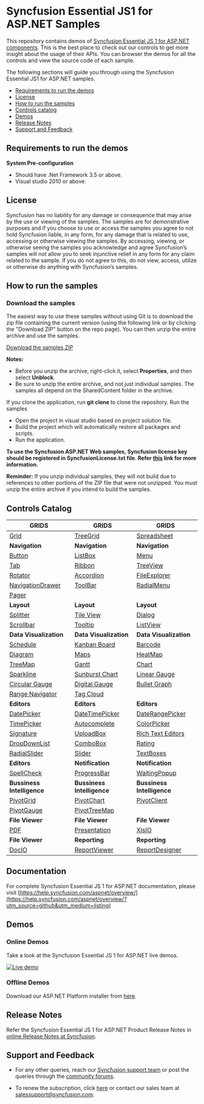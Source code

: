 # Syncfusion Essential JS1 for ASP.NET Samples

This repository contains demos of [Syncfusion Essential JS 1 for ASP.NET components](https://www.syncfusion.com/products/jquery/aspnet). This is the best place to check out our controls to get more insight about the usage of their APIs. You can browser the demos for all the controls and view the source code of each sample.

The following sections will guide you through using the Syncfusion Essential JS1 for ASP.NET samples.

* [Requirements to run the demos](#requirements-to-run-the-demos)
* [License](#license)
* [How to run the samples](#how-to-run-the-samples)
* [Controls catalog](#controls-catalog)
* [Demos](#demos)
* [Release Notes](#release-notes)
* [Support and Feedback](#support-and-feedback)

## Requirements to run the demos

**System Pre-configuration**

* Should have .Net Framework 3.5 or above.
* Visual studio 2010 or above.

## License

Syncfusion has no liability for any damage or consequence that may arise by the use or viewing of the samples. The samples are for demonstrative purposes and if you choose to use or access the samples you agree to not hold Syncfusion liable, in any form, for any damage that is related to use, accessing or otherwise viewing the samples. By accessing, viewing, or otherwise seeing the samples you acknowledge and agree Syncfusion’s samples will not allow you to seek injunctive relief in any form for any claim related to the sample. If you do not agree to this, do not view, access, utilize or otherwise do anything with Syncfusion’s samples.

## How to run the samples

### Download the samples

The easiest way to use these samples without using Git is to download the zip file containing the current version (using the following link or by clicking the "Download ZIP" button on the repo page). You can then unzip the entire archive and use the samples.

   [Download the samples ZIP](../../archive/master.zip)

   **Notes:** 
   * Before you unzip the archive, right-click it, select **Properties**, and then select **Unblock**.
   * Be sure to unzip the entire archive, and not just individual samples. The samples all depend on the SharedContent folder in the archive.  

If you clone the application, run **git clone <repository-url>** to clone the repository.
Run the samples

* Open the project in visual studio based on project solution file.
* Build the project which will automatically restore all packages and scripts.
* Run the application.

**To use the Syncfusion ASP.NET Web samples, Syncfusion license key should be registered in SyncfusionLicense.txt file. Refer [this](https://www.syncfusion.com/kb/9002?utm_source=github&utm_medium=listing) link for more information.**



**Reminder:** If you unzip individual samples, they will not build due to references to other portions of the ZIP file that were not unzipped. You must unzip the entire archive if you intend to build the samples.


## Controls Catalog

| <b>GRIDS<b> | <b>GRIDS<b> | <b>GRIDS<b> |
| ------------- | --------------- | ----------- |
|[Grid](https://asp.syncfusion.com/demos/web/grid/defaultfunctionalities.aspx?utm_source=github&utm_medium=listing)|[TreeGrid](https://asp.syncfusion.com/demos/web/treegrid/treegriddefault.aspx?utm_source=github&utm_medium=listing)|[Spreadsheet](https://asp.syncfusion.com/demos/web/spreadsheet/defaultfunctionalities.aspx?utm_source=github&utm_medium=listing)|
| <b>Navigation<b> | <b>Navigation<b> | <b>Navigation<b> |
|[Button](https://asp.syncfusion.com/demos/web/buttons/defaultfunctionalities.aspx?utm_source=github&utm_medium=listing)|[ListBox](https://asp.syncfusion.com/demos/web/listbox/defaultfunctionalities.aspx?utm_source=github&utm_medium=listing)|[Menu](https://asp.syncfusion.com/demos/web/menu/defaultfunctionalities.aspx?utm_source=github&utm_medium=listing)|
|[Tab](https://asp.syncfusion.com/demos/web/tab/defaultfunctionalities.aspx?utm_source=github&utm_medium=listing)|[Ribbon](https://asp.syncfusion.com/demos/web/ribbon/defaultfunctionalities.aspx?utm_source=github&utm_medium=listing)|[TreeView](https://asp.syncfusion.com/demos/web/treeview/defaultfunctionalities.aspx?utm_source=github&utm_medium=listing)|
|[Rotator](https://asp.syncfusion.com/demos/web/rotator/defaultfunctionalities.aspx?utm_source=github&utm_medium=listing)|[Accordion](https://asp.syncfusion.com/demos/web/accordion/defaultfunctionalities.aspx?utm_source=github&utm_medium=listing)|[FileExplorer](https://asp.syncfusion.com/demos/web/fileexplorer/defaultfunctionalities.aspx?utm_source=github&utm_medium=listing)|
|[NavigationDrawer](https://asp.syncfusion.com/demos/web/navigationdrawer/defaultfunctionalities.aspx?utm_source=github&utm_medium=listing)|[ToolBar](https://asp.syncfusion.com/demos/web/toolbar/defaultfunctionalities.aspx?utm_source=github&utm_medium=listing)|[RadialMenu](https://asp.syncfusion.com/demos/web/radialmenu/defaultfunctionalities.aspx?utm_source=github&utm_medium=listing)|
|[Pager](https://asp.syncfusion.com/demos/web/pager/defaultfunctionalities.aspx?utm_source=github&utm_medium=listing)|
|<b>Layout</b>|<b>Layout</b>|<b>Layout</b> |
|[Splitter](https://asp.syncfusion.com/demos/web/splitter/defaultfunctionalities.aspx?utm_source=github&utm_medium=listing)|[Tile View](https://asp.syncfusion.com/demos/web/tileview/defaultfunctionalities.aspx?utm_source=github&utm_medium=listing)|[Dialog](https://asp.syncfusion.com/demos/web/dialog/defaultfunctionalities.aspx?utm_source=github&utm_medium=listing)|
|[Scrollbar](https://asp.syncfusion.com/demos/web/scrollbar/defaultfunctionalities.aspx?utm_source=github&utm_medium=listing)|[Tooltip](https://asp.syncfusion.com/demos/web/tooltip/defaultfunctionalities.aspx?utm_source=github&utm_medium=listing)|[ListView](https://asp.syncfusion.com/demos/web/listview/defaultfunctionalities.aspx?utm_source=github&utm_medium=listing)|
|<b>Data Visualization</b>|<b>Data Visualization</b>|<b>Data Visualization</b> |
|[Schedule](https://asp.syncfusion.com/demos/web/schedule/default.aspx?utm_source=github&utm_medium=listing)|[Kanban Board](https://asp.syncfusion.com/demos/web/kanbanboard/defaultfunctionalities.aspx?utm_source=github&utm_medium=listing)|[Barcode](https://asp.syncfusion.com/demos/web/barcode/defaultfunctionalities.aspx?utm_source=github&utm_medium=listing)|
|[Diagram](https://asp.syncfusion.com/demos/web/diagram/flowdiagram.aspx?utm_source=github&utm_medium=listing)|[Maps](https://asp.syncfusion.com/demos/web/maps/datamarkers.aspx?utm_source=github&utm_medium=listing)|[HeatMap](https://asp.syncfusion.com/demos/web/heatmap/cellmapbinding.aspx?utm_source=github&utm_medium=listing)|
|[TreeMap](https://asp.syncfusion.com/demos/web/treemap/customization.aspx?utm_source=github&utm_medium=listing)|[Gantt](https://asp.syncfusion.com/demos/web/gantt/default.aspx?utm_source=github&utm_medium=listing)|[Chart](https://asp.syncfusion.com/demos/web/chart/defaultfunctionalities.aspx?utm_source=github&utm_medium=listing)|
|[Sparkline](https://asp.syncfusion.com/demos/web/sparkline/default.aspx?utm_source=github&utm_medium=listing)|[Sunburst Chart](https://asp.syncfusion.com/demos/web/sunburstchart/default.aspx?utm_source=github&utm_medium=listing)|[Linear Gauge](https://asp.syncfusion.com/demos/web/lineargauge/default.aspx?utm_source=github&utm_medium=listing)|
|[Circular Gauge](https://asp.syncfusion.com/demos/web/circulargauge/default.aspx?utm_source=github&utm_medium=listing)|[Digital Gauge](https://asp.syncfusion.com/demos/web/digitalgauge/default.aspx?utm_source=github&utm_medium=listing)|[Bullet Graph](https://asp.syncfusion.com/demos/web/bulletgraph/default.aspx?utm_source=github&utm_medium=listing)|
|[Range Navigator](https://asp.syncfusion.com/demos/web/rangenavigator/default.aspx?utm_source=github&utm_medium=listing)|[Tag Cloud](https://asp.syncfusion.com/demos/web/tagcloud/defaultfunctionalities.aspx?utm_source=github&utm_medium=listing)| |
|<b>Editors</b>|<b>Editors</b>|<b>Editors</b> |
|[DatePicker](https://asp.syncfusion.com/demos/web/datepicker/defaultfunctionalities.aspx?utm_source=github&utm_medium=listing)|[DateTimePicker](https://asp.syncfusion.com/demos/web/datetimepicker/defaultfunctionalities.aspx?utm_source=github&utm_medium=listing)|[DateRangePicker](https://asp.syncfusion.com/demos/web/daterangepicker/defaultfunctionalities.aspx?utm_source=github&utm_medium=listing)|
|[TimePicker](https://asp.syncfusion.com/demos/web/timepicker/defaultfunctionalities.aspx?utm_source=github&utm_medium=listing)|[Autocomplete](https://asp.syncfusion.com/demos/web/autocomplete/defaultfunctionalities.aspx?utm_source=github&utm_medium=listing)|[ColorPicker](https://asp.syncfusion.com/demos/web/colorpicker/defaultfunctionalities.aspx?utm_source=github&utm_medium=listing)|
|[Signature](https://asp.syncfusion.com/demos/web/signature/defaultfunctionalities.aspx?utm_source=github&utm_medium=listing)|[UploadBox](https://asp.syncfusion.com/demos/web/uploadbox/defaultfunctionalities.aspx?utm_source=github&utm_medium=listing)|[Rich Text Editors](https://asp.syncfusion.com/demos/web/richtexteditor/defaultfunctionalities.aspx?utm_source=github&utm_medium=listing)|
|[DropDownList](https://asp.syncfusion.com/demos/web/dropdownlist/defaultfunctionalities.aspx?utm_source=github&utm_medium=listing)|[ComboBox](https://asp.syncfusion.com/demos/web/combobox/defaultfunctionalities.aspx?utm_source=github&utm_medium=listing)|[Rating](https://asp.syncfusion.com/demos/web/rating/defaultfunctionalities.aspx?utm_source=github&utm_medium=listing)|
|[RadialSlider](https://asp.syncfusion.com/demos/web/radialslider/defaultfunctionalities.aspx?utm_source=github&utm_medium=listing)|[Slider](https://asp.syncfusion.com/demos/web/slider/defaultfunctionalities.aspx?utm_source=github&utm_medium=listing)|[TextBoxes](https://asp.syncfusion.com/demos/web/textboxes/defaultfunctionalities.aspx?utm_source=github&utm_medium=listing)|
|<b>Editors</b>|<b>Notification</b>|<b>Notification</b> |
|[SpellCheck](https://asp.syncfusion.com/demos/web/spellcheck/defaultfunctionalities.aspx?utm_source=github&utm_medium=listing)|[ProgressBar](https://asp.syncfusion.com/demos/web/progressbar/defaultfunctionalities.aspx?utm_source=github&utm_medium=listing)|[WaitingPopup](https://asp.syncfusion.com/demos/web/waitingpopup/defaultfunctionalities.aspx?utm_source=github&utm_medium=listing)|
|<b>Bussiness Intelligence</b>|<b>Bussiness Intelligence</b>|<b>Bussiness Intelligence</b> |
|[PivotGrid](https://asp.syncfusion.com/demos/web/pivotgrid/relationaldefault.aspx?utm_source=github&utm_medium=listing)|[PivotChart](https://asp.syncfusion.com/demos/web/pivotchart/relationaldefault.aspx?utm_source=github&utm_medium=listing)|[PivotClient](https://asp.syncfusion.com/demos/web/pivotclient/relationaldefault.aspx?utm_source=github&utm_medium=listing)|
|[PivotGauge](https://asp.syncfusion.com/demos/web/pivotgauge/relationaldefault.aspx?utm_source=github&utm_medium=listing)|[PivotTreeMap](https://asp.syncfusion.com/demos/web/pivottreemap/default.aspx?utm_source=github&utm_medium=listing)||
|<b>File Viewer</b>|<b>File Viewer</b>|<b>File Viewer</b>|
|[PDF](https://asp.syncfusion.com/demos/web/pdf/jobapplication.aspx?utm_source=github&utm_medium=listing)|[Presentation](https://asp.syncfusion.com/demos/web/presentation/defaultfunctionality.aspx?utm_source=github&utm_medium=listing)|[XlsIO](https://asp.syncfusion.com/demos/web/xlsio/defaultfunctionalities.aspx?utm_source=github&utm_medium=listing)|
|<b>File Viewer</b>|<b>Reporting</b>|<b>Reporting</b> |
|[DocIO](https://asp.syncfusion.com/demos/web/docio/defaultfunctionalities.aspx?utm_source=github&utm_medium=listing)|[ReportViewer](https://asp.syncfusion.com/demos/web/reportviewer/salesdashboard.aspx?utm_source=github&utm_medium=listing) |[ReportDesigner](https://asp.syncfusion.com/demos/web/reportdesigner/defaultfunctionalities.aspx?utm_source=github&utm_medium=listing)|

## Documentation

For complete Syncfusion Essential JS 1 for ASP.NET documentation, please visit [https://help.syncfusion.com/aspnet/overview/](https://help.syncfusion.com/aspnet/overview/?utm_source=github&utm_medium=listing)

## Demos

### Online Demos

Take a look at the Syncfusion Essential JS 1 for ASP.NET live demos.

[![Live demo](http://dabuttonfactory.com/button.png?t=Live+demo&f=Calibri-Bold&ts=24&tc=fff&tshs=1&tshc=000&hp=20&vp=8&c=5&bgt=gradient&bgc=3d85c6&ebgc=073763)](https://asp.syncfusion.com/demos/web/?utm_source=github&utm_medium=listing)

### Offline Demos

Download our ASP.NET Platform installer from [here](https://www.syncfusion.com/downloads/aspnet/?utm_source=github&utm_medium=listing).

## Release Notes

Refer the Syncfusion Essential JS 1 for ASP.NET Product Release Notes in [online Release Notes at Syncfusion](https://help.syncfusion.com/aspnet/release-notes/?utm_source=github&utm_medium=listing).

## Support and Feedback

* For any other queries, reach our [Syncfusion support team](https://www.syncfusion.com/support/directtrac/incidents/newincident?utm_source=github&utm_medium=listing) or post the queries through the [community forums](https://www.syncfusion.com/forums?utm_source=github&utm_medium=listing).

* To renew the subscription, click [here](https://www.syncfusion.com/sales/products?utm_source=github&utm_medium=listing) or contact our sales team at <salessupport@syncfusion.com>.
